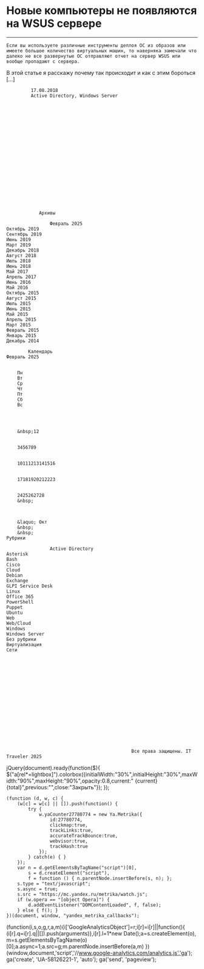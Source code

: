 #                 	 Новые компьютеры не появляются на WSUS сервере   
***            	***

                
			
	
		
    
	Если вы используете различные инструменты деплоя ОС из образов или имеете большое количество виртуальных машин, то наверняка замечали что далеко не все развернутые ОС отправляют отчет на сервер WSUS или вообще пропадают с сервера.
В этой статье я расскажу почему так происходит и как с этим бороться [...] 
        
             17.08.2018 
             Active Directory, Windows Server 
        
            
        
	
        
                
            
			
		
		        
	        
        
        
    
        
    
	
        
            
            
            
				Архивы
			
					Февраль 2025
	Октябрь 2019
	Сентябрь 2019
	Июнь 2019
	Март 2019
	Декабрь 2018
	Август 2018
	Июль 2018
	Июнь 2018
	Май 2017
	Апрель 2017
	Июнь 2016
	Май 2016
	Октябрь 2015
	Август 2015
	Июль 2015
	Июнь 2015
	Май 2015
	Апрель 2015
	Март 2015
	Февраль 2015
	Январь 2015
	Декабрь 2014
			
			Календарь
	Февраль 2025
	
	
		Пн
		Вт
		Ср
		Чт
		Пт
		Сб
		Вс
	
	
	
	
		&nbsp;12
	
	
		3456789
	
	
		10111213141516
	
	
		17181920212223
	
	
		2425262728
		&nbsp;
	
	
	
		&laquo; Окт
		&nbsp;
		&nbsp;
	Рубрики
			
					Active Directory
	Asterisk
	Bash
	Cisco
	Cloud
	Debian
	Exchange
	GLPI Service Desk
	Linux
	Office 365
	PowerShell
	Puppet
	Ubuntu
	Web
	Web/Cloud
	Windows
	Windows Server
	Без рубрики
	Виртуализация
	Сети
			
			                 
            
            
        
    
	           
    
    
  
	
    
		
        
             
			
                
                    
                                                  Все права защищены. IT Traveler 2025 
                         
                        
																		                    
                    
				
                
                
    
			
		                            
	
	
                
                
			
                
		
        
	
    
jQuery(document).ready(function($){
  $("a[rel*=lightbox]").colorbox({initialWidth:"30%",initialHeight:"30%",maxWidth:"90%",maxHeight:"90%",opacity:0.8,current:" {current}  {total}",previous:"",close:"Закрыть"});
});
  
    (function (d, w, c) {
        (w[c] = w[c] || []).push(function() {
            try {
                w.yaCounter27780774 = new Ya.Metrika({
                    id:27780774,
                    clickmap:true,
                    trackLinks:true,
                    accurateTrackBounce:true,
                    webvisor:true,
                    trackHash:true
                });
            } catch(e) { }
        });
        var n = d.getElementsByTagName("script")[0],
            s = d.createElement("script"),
            f = function () { n.parentNode.insertBefore(s, n); };
        s.type = "text/javascript";
        s.async = true;
        s.src = "https://mc.yandex.ru/metrika/watch.js";
        if (w.opera == "[object Opera]") {
            d.addEventListener("DOMContentLoaded", f, false);
        } else { f(); }
    })(document, window, "yandex_metrika_callbacks");
  (function(i,s,o,g,r,a,m){i['GoogleAnalyticsObject']=r;i[r]=i[r]||function(){
  (i[r].q=i[r].q||[]).push(arguments)},i[r].l=1*new Date();a=s.createElement(o),
  m=s.getElementsByTagName(o)[0];a.async=1;a.src=g;m.parentNode.insertBefore(a,m)
  })(window,document,'script','//www.google-analytics.com/analytics.js','ga');
  ga('create', 'UA-58126221-1', 'auto');
  ga('send', 'pageview');
